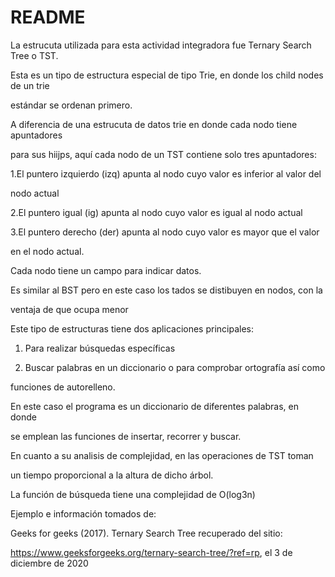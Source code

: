 # README

La estrucuta utilizada para esta actividad integradora fue Ternary Search Tree o TST.

Esta es un tipo de estructura especial de tipo Trie, en donde los child nodes de un trie

estándar se ordenan primero. 

A diferencia de una estrucuta de datos trie en donde cada nodo tiene apuntadores 

para sus hiijps, aquí cada nodo de un TST contiene solo tres apuntadores:

1.El puntero izquierdo (izq) apunta al nodo cuyo valor es inferior al valor del 

nodo actual

2.El puntero igual (ig) apunta al nodo cuyo valor es igual al nodo actual

3.El puntero derecho (der) apunta al nodo cuyo valor es mayor que el valor

en el nodo actual.

Cada nodo tiene un campo para indicar datos.

Es similar al BST pero en este caso los tados se distibuyen en nodos, con la 

ventaja de que ocupa menor

Este tipo de estructuras tiene dos aplicaciones principales:

1. Para realizar búsquedas específicas 

2. Buscar palabras en un diccionario o para comprobar ortografía así como

funciones de autorelleno. 

En este caso el programa es un diccionario de diferentes palabras, en donde 

se emplean las funciones de insertar, recorrer y buscar.

En cuanto a su analisis de complejidad, en las operaciones de TST toman 

un tiempo proporcional a la altura de dicho árbol. 

La función de búsqueda tiene una complejidad de O(log3n)

Ejemplo e información tomados de:

Geeks for geeks (2017). Ternary Search Tree recuperado del sitio: 

https://www.geeksforgeeks.org/ternary-search-tree/?ref=rp, el 3 de diciembre de 2020
